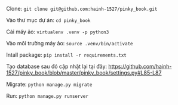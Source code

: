 Clone: `git clone git@github.com:hainh-1527/pinky_book.git`

Vào thư mục dự án: `cd pinky_book`

Cài máy ảo: `virtualenv .venv -p python3`

Vào môi trường máy ảo: `source .venv/bin/activate`

Intall package: `pip install -r requirements.txt`

Tạo database sau đó cập nhật lại tại đây: https://github.com/hainh-1527/pinky_book/blob/master/pinky_book/settings.py#L85-L87

Migrate: `python manage.py migrate`

Run: `python manage.py runserver`
